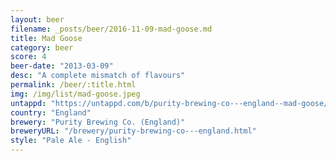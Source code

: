 ```yaml
---
layout: beer
filename: _posts/beer/2016-11-09-mad-goose.md
title: Mad Goose
category: beer
score: 4
beer-date: "2013-03-09"
desc: "A complete mismatch of flavours"
permalink: /beer/:title.html
img: /img/list/mad-goose.jpeg
untappd: "https://untappd.com/b/purity-brewing-co---england--mad-goose/6444"
country: "England"
brewery: "Purity Brewing Co. (England)"
breweryURL: "/brewery/purity-brewing-co---england.html"
style: "Pale Ale - English"
---
```

